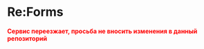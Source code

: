 # Re:Forms
__<span style="color: red;">Сервис переезжает, просьба не вносить изменения в данный репозиторий</span>__
